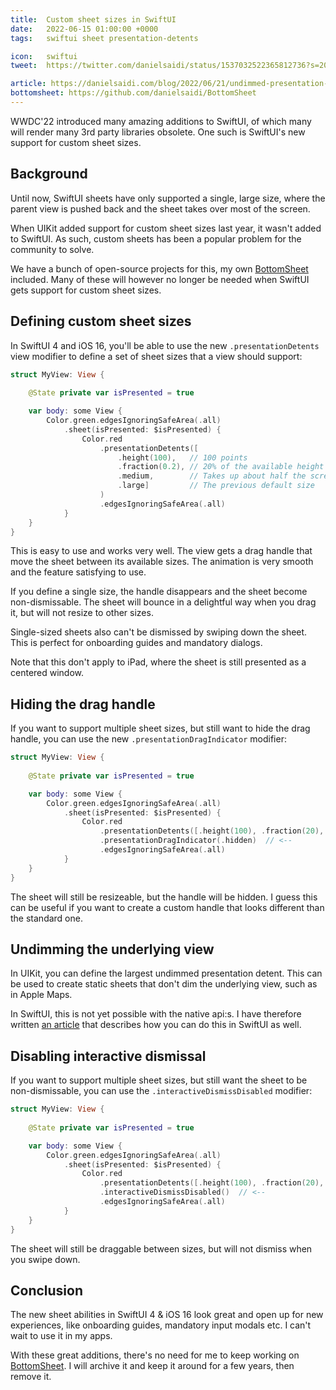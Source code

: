 ```yaml
---
title:  Custom sheet sizes in SwiftUI
date:   2022-06-15 01:00:00 +0000
tags:   swiftui sheet presentation-detents

icon:   swiftui
tweet:  https://twitter.com/danielsaidi/status/1537032522365812736?s=20&t=6cXx2n4Jpm6UDJR8dxPZNg

article: https://danielsaidi.com/blog/2022/06/21/undimmed-presentation-detents-in-swiftui
bottomsheet: https://github.com/danielsaidi/BottomSheet
---
```


WWDC'22 introduced many amazing additions to SwiftUI, of which many will render many 3rd party libraries obsolete. One such is SwiftUI's new support for custom sheet sizes.


## Background

Until now, SwiftUI sheets have only supported a single, large size, where the parent view is pushed back and the sheet takes over most of the screen.

When UIKit added support for custom sheet sizes last year, it wasn't added to SwiftUI. As such, custom sheets has been a popular problem for the community to solve.

We have a bunch of open-source projects for this, my own [BottomSheet]({{page.bottomsheet}}) included. Many of these will however no longer be needed when SwiftUI gets support for custom sheet sizes.


## Defining custom sheet sizes

In SwiftUI 4 and iOS 16, you'll be able to use the new `.presentationDetents` view modifier to define a set of sheet sizes that a view should support:

```swift
struct MyView: View {
        
    @State private var isPresented = true

    var body: some View {
        Color.green.edgesIgnoringSafeArea(.all)
            .sheet(isPresented: $isPresented) {
                Color.red
                    .presentationDetents([
                        .height(100),   // 100 points
                        .fraction(0.2), // 20% of the available height
                        .medium,        // Takes up about half the screen
                        .large]         // The previous default size
                    )
                    .edgesIgnoringSafeArea(.all)
            }
    }
}
```

This is easy to use and works very well. The view gets a drag handle that move the sheet between its available sizes. The animation is very smooth and the feature satisfying to use.

If you define a single size, the handle disappears and the sheet become non-dismissable. The sheet will bounce in a delightful way when you drag it, but will not resize to other sizes.

Single-sized sheets also can't be dismissed by swiping down the sheet. This is perfect for onboarding guides and mandatory dialogs.

Note that this don't apply to iPad, where the sheet is still presented as a centered window.


## Hiding the drag handle

If you want to support multiple sheet sizes, but still want to hide the drag handle, you can use the new `.presentationDragIndicator` modifier:

```swift
struct MyView: View {
        
    @State private var isPresented = true

    var body: some View {
        Color.green.edgesIgnoringSafeArea(.all)
            .sheet(isPresented: $isPresented) {
                Color.red
                    .presentationDetents([.height(100), .fraction(20), .medium, .large])
                    .presentationDragIndicator(.hidden)  // <-- 
                    .edgesIgnoringSafeArea(.all)
            }
    }
}
```

The sheet will still be resizeable, but the handle will be hidden. I guess this can be useful if you want to create a custom handle that looks different than the standard one.


## Undimming the underlying view

In UIKit, you can define the largest undimmed presentation detent. This can be used to create static sheets that don't dim the underlying view, such as in Apple Maps.

In SwiftUI, this is not yet possible with the native api:s. I have therefore written [an article]({{page.article}}) that describes how you can do this in SwiftUI as well.


## Disabling interactive dismissal

If you want to support multiple sheet sizes, but still want the sheet to be non-dismissable, you can use the `.interactiveDismissDisabled` modifier:

```swift
struct MyView: View {
        
    @State private var isPresented = true

    var body: some View {
        Color.green.edgesIgnoringSafeArea(.all)
            .sheet(isPresented: $isPresented) {
                Color.red
                    .presentationDetents([.height(100), .fraction(20), .medium, .large])
                    .interactiveDismissDisabled()  // <-- 
                    .edgesIgnoringSafeArea(.all)
            }
    }
}
```

The sheet will still be draggable between sizes, but will not dismiss when you swipe down.


## Conclusion

The new sheet abilities in SwiftUI 4 & iOS 16 look great and open up for new experiences, like onboarding guides, mandatory input modals etc. I can't wait to use it in my apps.

With these great additions, there's no need for me to keep working on [BottomSheet]({{page.bottomsheet}}). I will archive it and keep it around for a few years, then remove it.